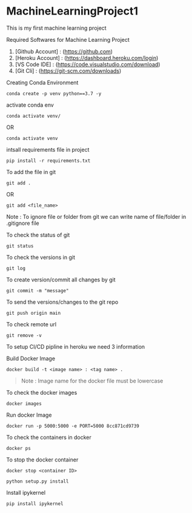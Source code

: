 # MachineLearningProject1
This is my first machine learning project


Required Softwares for Machine Learning Project

1. [Github Account] : (https://github.com)
2. [Heroku Account] : (https://dashboard.heroku.com/login)
3. [VS Code IDE] : (https://code.visualstudio.com/download)
4. [Git Cli] : (https://git-scm.com/downloads)

Creating Conda Environment
````
conda create -p venv python==3.7 -y 
`````

activate conda env
`````
conda activate venv/
`````

OR

`````
conda activate venv
`````

intsall requirements file in project

`````
pip install -r requirements.txt
`````

To add the file in git
`````
git add .
``````

OR

`````
git add <file_name>
`````

 Note : To ignore file or folder from git we can write name of file/folder in .gitignore file


To check the status of git 

`````
git status
`````

To check the versions in git 
`````
git log
`````

To create version/commit all changes by git

`````
git commit -m "message"
`````

To send the versions/changes to the git repo

`````
git push origin main
`````

To check remote url

`````
git remove -v
`````

To setup CI/CD pipline in heroku we need 3 information



Build Docker Image
`````
docker build -t <image name> : <tag name> .
`````

> Note : Image name for the docker file must be lowercase


To check the docker images

`````
docker images
`````

Run docker Image

``````
docker run -p 5000:5000 -e PORT=5000 8cc871cd9739
``````

To check the containers in docker

``````
docker ps
``````

To stop the docker container

```````
docker stop <container ID>
````````

````````
python setup.py install
````````

Install ipykernel

````````
pip install ipykernel
````````